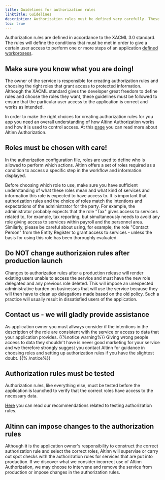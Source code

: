 ```yaml
---
title: Guidelines for authorization rules 
linktitle: Guidelines
description: Authorization rules must be defined very carefully. These guidelines explain what the application owner must consider before authorization rules are set for an applicationn
toc: true
---
```



Authorization rules are defined in accordance to the XACML 3.0 standard. The rules will define the conditions that must be met in order to give
a certain user access to perform one or more steps of an application [defined workprosess](/app/development/configuration/process/). 

## Make sure you know what you are doing!
The owner of the service is responsible for creating authorization rules and choosing the right roles that grant access to protected information.
Although the XACML standard gives the developer great freedom to define rules and choose the roles they want, these guidelines must be followed to ensure that the particular
user access to the application is correct and works as intended.

In order to make the right choices for creating authorization rules for you app you need an overall understanding of how Altinn Authorization works and how it is used to control access. 
At this [page](https://altinn.github.io/docs/utviklingsguider/styring-av-tilgang/for-tjenesteeier/) you can read more about Altinn Authorization. 

## Roles must be chosen with care!
In the authorization configuration file, roles are used to define who is allowed to perform which actions.
Altinn offers a set of roles required as a condition to access a specific step in the workflow and information displayed.

Before choosing which role to use, make sure you have sufficient understanding of what these roles mean and what kind of services and information this role is expected to have access to.
It is important that authorization rules and the choice of roles match the intentions and expectations of the administrator for the party.
For example, the administrator probably expects that the role "Tax" gives access to services related to, for example, tax reporting, but simultaneously needs to avoid any role giving access to services within payroll and the personnel area.
Similarly, please be careful about using, for example, the role "Contact Person" from the Entity Register to grant access to services - unless the basis for using this role has been thoroughly evaluated.

## Do NOT change authorizaion rules after production launch
Changes to authorization rules after a production release will render existing users unable to access the service and must have the new role delegated and any previous role deleted.
This will impose an unexpected administrative burden on businesses that will use the service because they will then have to clean up delegations made based on the old policy. Such a practice will usually result in dissatisfied users of the application.

## Contact us - we will gladly provide assistance
As application owner you must allways consider if the intentions in the description of the role are consistent with the service or access to data that your application provides. 
{{%notice warning%}}
Giving wrong people access to data they shouldn't have is never good marketing for your service and we therefore strongly suggest you contact Altinn for guidance in choosing roles and setting up authorization rules if you have the slightest doubt.
{{% /notice%}}

## Authorization rules must be tested
Authorization rules, like everything else, must be tested before the application is launched to verify that the correct roles have access to the necessary data.

[Here](test_authorization_application) you can read our recommendations related to testing authorization rules.

## Altinn can impose changes to the authorization rules
Although it is the application owner's responsibility to construct the correct authorization rule and select the correct roles, Altinn will supervise or carry out spot checks with the authorization rules for services that are put into production.
If we discover what we consider incorrect use of Altinn Authorization, we may choose to intervene and remove the service from production or impose changes in the authorization rules.


